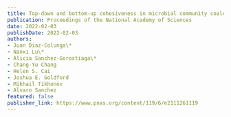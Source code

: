 ```yaml
---
title: Top-down and bottom-up cohesiveness in microbial community coalescence
publication: Proceedings of the National Academy of Sciences 
date: 2022-02-03
publishDate: 2022-02-03
authors:
- Juan Diaz-Colunga\*
- Nanxi Lu\*
- Alicia Sanchez-Gorostiaga\*
- Chang-Yu Chang
- Helen S. Cai
- Joshua E. Goldford
- Mikhail Tikhonov
- Alvaro Sanchez
featured: false
publisher_link: https://www.pnas.org/content/119/6/e2111261119
---
```

